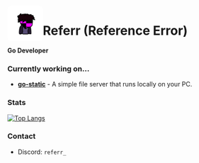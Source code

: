 <img src="https://raw.githubusercontent.com/ref-err/ref-err/main/logo.png" width="80" align="left" style="border-radius: 8px;"/>

# Referr (Reference Error)
**Go Developer**

### Currently working on...
- **[go-static](https://github.com/ref-err/go-static)** - A simple file server that runs locally on your PC.

### Stats
[![Top Langs](https://github-readme-stats.vercel.app/api/top-langs/?username=ref-err&layout=compact&theme=dark)](https://github.com/ref-err)

### Contact
- Discord: `referr_`
